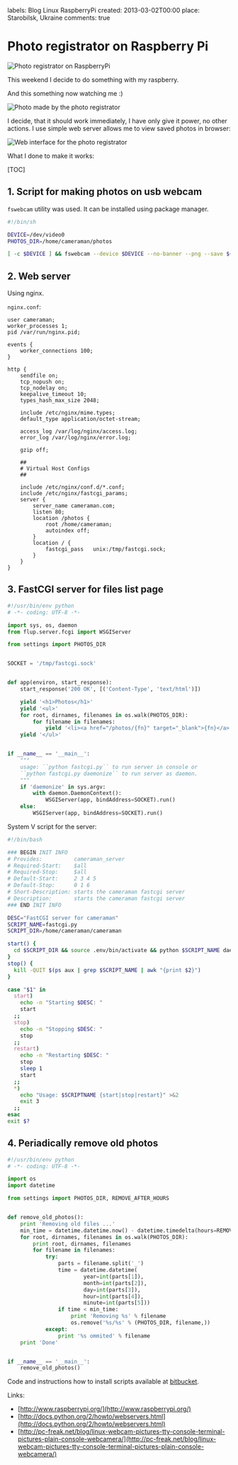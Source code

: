 labels: Blog
        Linux
        RaspberryPi
created: 2013-03-02T00:00
place: Starobilsk, Ukraine
comments: true

# Photo registrator on Raspberry Pi

![Photo registrator on RaspberryPi](raspberry1.JPG)

This weekend I decide to do something with my raspberry.

And this something now watching me :)

![Photo made by the photo registrator](raspberry2.png)

I decide, that it should work immediately, I have only give it power, no other actions. I use simple web server allows me to view saved photos in browser:

![Web interface for the photo registrator](raspberry3.png)

What I done to make it works:

[TOC]

## 1. Script for making photos on usb webcam

```fswebcam``` utility was used. It can be installed using package manager.
```bash
#!/bin/sh

DEVICE=/dev/video0
PHOTOS_DIR=/home/cameraman/photos

[ -c $DEVICE ] && fswebcam --device $DEVICE --no-banner --png --save ${PHOTOS_DIR}/photo_`eval date +%Y_%m_%d_%H_%M_%s`.png
```

## 2. Web server

Using nginx.

```nginx.conf```:
```nginx
user cameraman;
worker_processes 1;
pid /var/run/nginx.pid;

events {
    worker_connections 100;
}

http {
    sendfile on;
    tcp_nopush on;
    tcp_nodelay on;
    keepalive_timeout 10;
    types_hash_max_size 2048;

    include /etc/nginx/mime.types;
    default_type application/octet-stream;

    access_log /var/log/nginx/access.log;
    error_log /var/log/nginx/error.log;

    gzip off;

    ##
    # Virtual Host Configs
    ##

    include /etc/nginx/conf.d/*.conf;
    include /etc/nginx/fastcgi_params;
    server {
        server_name cameraman.com;
        listen 80;
        location /photos {
            root /home/cameraman;
            autoindex off;
        }
        location / {
            fastcgi_pass   unix:/tmp/fastcgi.sock;
        }
    }
}
```

## 3. FastCGI server for files list page

```python
#!/usr/bin/env python
# -*- coding: UTF-8 -*-

import sys, os, daemon
from flup.server.fcgi import WSGIServer

from settings import PHOTOS_DIR


SOCKET = '/tmp/fastcgi.sock'


def app(environ, start_response):
    start_response('200 OK', [('Content-Type', 'text/html')])

    yield '<h1>Photos</h1>'
    yield '<ul>'
    for root, dirnames, filenames in os.walk(PHOTOS_DIR):
        for filename in filenames:
            yield '<li><a href="/photos/{fn}" target="_blank">{fn}</a>'.format(fn=filename)
    yield '</ul>'


if __name__ == '__main__':
    """
    usage: ``python fastcgi.py`` to run server in console or
    ``python fastcgi.py daemonize`` to run server as daemon.
    """
    if 'daemonize' in sys.argv:
        with daemon.DaemonContext():
            WSGIServer(app, bindAddress=SOCKET).run()
    else:
        WSGIServer(app, bindAddress=SOCKET).run()
```

System V script for the server:

```bash
#!/bin/bash

### BEGIN INIT INFO
# Provides:          cameraman_server
# Required-Start:    $all
# Required-Stop:     $all
# Default-Start:     2 3 4 5
# Default-Stop:      0 1 6
# Short-Description: starts the cameraman fastcgi server
# Description:       starts the cameraman fastcgi server
### END INIT INFO

DESC="FastCGI server for cameraman"
SCRIPT_NAME=fastcgi.py
SCRIPT_DIR=/home/cameraman/cameraman

start() {
  cd $SCRIPT_DIR && source .env/bin/activate && python $SCRIPT_NAME daemonize
}
stop() {
  kill -QUIT $(ps aux | grep $SCRIPT_NAME | awk "{print $2}")
}

case "$1" in
  start)
    echo -n "Starting $DESC: "
    start
  ;;
  stop)
    echo -n "Stopping $DESC: "
    stop
  ;;
  restart)
    echo -n "Restarting $DESC: "
    stop
    sleep 1
    start
  ;;
  *)
    echo "Usage: $SCRIPTNAME {start|stop|restart}" >&2
    exit 3
  ;;
esac
exit $?
```

## 4. Periadically remove old photos

```python
#!/usr/bin/env python
# -*- coding: UTF-8 -*-

import os
import datetime

from settings import PHOTOS_DIR, REMOVE_AFTER_HOURS


def remove_old_photos():
    print 'Removing old files ...'
    min_time = datetime.datetime.now() - datetime.timedelta(hours=REMOVE_AFTER_HOURS)
    for root, dirnames, filenames in os.walk(PHOTOS_DIR):
        print root, dirnames, filenames
        for filename in filenames:
            try:
                parts = filename.split('_')
                time = datetime.datetime(
                        year=int(parts[1]),
                        month=int(parts[2]),
                        day=int(parts[3]),
                        hour=int(parts[4]),
                        minute=int(parts[5]))
                if time < min_time:
                    print 'Removing %s' % filename
                    os.remove('%s/%s' % (PHOTOS_DIR, filename,))
            except:
                print '%s ommited' % filename
    print 'Done'


if __name__ == '__main__':
    remove_old_photos()
```

Code and instructions how to install scripts available at [bitbucket](https://bitbucket.org/nanvel/cameraman/overview).

Links:

- [http://www.raspberrypi.org/](http://www.raspberrypi.org/)
- [http://docs.python.org/2/howto/webservers.html](http://docs.python.org/2/howto/webservers.html)
- [http://pc-freak.net/blog/linux-webcam-pictures-tty-console-terminal-pictures-plain-console-webcamera/](http://pc-freak.net/blog/linux-webcam-pictures-tty-console-terminal-pictures-plain-console-webcamera/)
